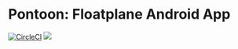 # Pontoon: Floatplane Android App
[![CircleCI](https://circleci.com/gh/Dumblydore/Pontoon.svg?style=svg&circle-token=e8244f8d38776f64138c691abfabc51682ebf562)](https://circleci.com/gh/Dumblydore/Pontoon) [![](https://img.shields.io/badge/license-GPL--3.0-blue.svg)](LICENSE)
